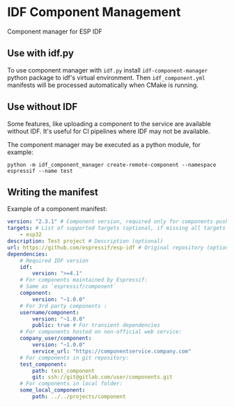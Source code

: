# IDF Component Management

Component manager for ESP IDF

## Use with idf.py

To use component manager with `idf.py` install `idf-component-manager` python package to idf's virtual environment. Then `idf_component.yml` manifests will be processed automatically when CMake is running.

## Use without IDF

Some features, like uploading a component to the service are available without IDF. It's useful for CI pipelines where IDF may not be available.

The component manager may be executed as a python module, for example:

```
python -m idf_component_manager create-remote-component --namespace espressif --name test
```

## Writing the manifest

Example of a component manifest:

```yaml
version: "2.3.1" # Component version, required only for components pushed to the service
targets: # List of supported targets (optional, if missing all targets are considered to be supported)
    - esp32
description: Test project # Description (optional)
url: https://github.com/espressif/esp-idf # Original repository (optional)
dependencies:
    # Required IDF version
    idf:
        version: ">=4.1"
    # For components maintained by Espressif:
    # Same as `espressif/component`
    component:
        version: "~1.0.0"
    # For 3rd party components :
    username/component:
        version: "~1.0.0"
        public: true # For transient dependencies
    # For components hosted on non-official web service:
    company_user/component:
        version: "~1.0.0"
        service_url: "https://componentservice.company.com"
    # For components in git repository:
    test_component:
        path: test_component
        git: ssh://git@gitlab.com/user/components.git
    # For components in local folder:
    some_local_component:
        path: ../../projects/component
```
